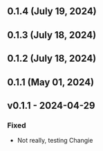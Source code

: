 ## 0.1.4 (July 19, 2024)

## 0.1.3 (July 18, 2024)

## 0.1.2 (July 18, 2024)

## 0.1.1 (May 01, 2024)

## v0.1.1 - 2024-04-29
### Fixed
* Not really, testing Changie